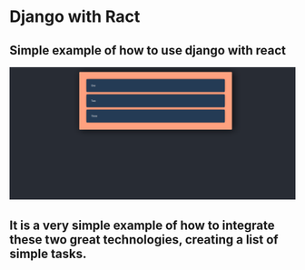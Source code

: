 # Django with Ract 

## Simple example of how to use django with react


![plot](./docs/scre.png)

## It is a very simple example of how to integrate these two great technologies, creating a list of simple tasks.

